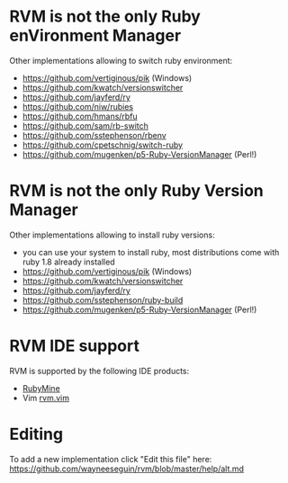 # RVM is not the only Ruby enVironment Manager

Other implementations allowing to switch ruby environment:

- https://github.com/vertiginous/pik (Windows)
- https://github.com/kwatch/versionswitcher
- https://github.com/jayferd/ry
- https://github.com/niw/rubies
- https://github.com/hmans/rbfu
- https://github.com/sam/rb-switch
- https://github.com/sstephenson/rbenv
- https://github.com/cpetschnig/switch-ruby
- https://github.com/mugenken/p5-Ruby-VersionManager (Perl!)


# RVM is not the only Ruby Version Manager

Other implementations allowing to install ruby versions:

- you can use your system to install ruby,
  most distributions come with ruby 1.8 already installed
- https://github.com/vertiginous/pik (Windows)
- https://github.com/kwatch/versionswitcher
- https://github.com/jayferd/ry
- https://github.com/sstephenson/ruby-build
- https://github.com/mugenken/p5-Ruby-VersionManager (Perl!)


# RVM IDE support

RVM is supported by the following IDE products:

- [RubyMine](http://www.jetbrains.com/ruby/)
- Vim [rvm.vim](https://github.com/tpope/vim-rvm)


# Editing
To add a new implementation click "Edit this file" here:
https://github.com/wayneeseguin/rvm/blob/master/help/alt.md
